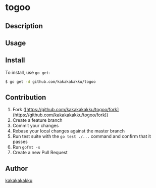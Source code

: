 # togoo

## Description

## Usage

## Install

To install, use `go get`:

```bash
$ go get -d github.com/kakakakakku/togoo
```

## Contribution

1. Fork ([https://github.com/kakakakakku/togoo/fork](https://github.com/kakakakakku/togoo/fork))
1. Create a feature branch
1. Commit your changes
1. Rebase your local changes against the master branch
1. Run test suite with the `go test ./...` command and confirm that it passes
1. Run `gofmt -s`
1. Create a new Pull Request

## Author

[kakakakakku](https://github.com/kakakakakku)
